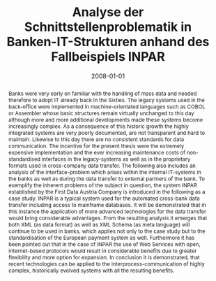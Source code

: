 ---
abstract: Banks were very early on familiar with the handling of mass data and needed
  therefore to adopt IT already back in the Sixties. The legacy systems used in the
  back-office were implemented in machine-orientated languages such as COBOL or Assembler
  whose basic structures remain virtually unchanged to this day although more and
  more additional developments made these systems become increasingly complex. As
  a consequence of this historic growth the highly integrated systems are very poorly
  documented, are not transparent and hard to maintain. Likewise to this day there
  are no consistent standards for data communication. The incentive for the present
  thesis were the extremely expensive implementation and the ever increasing maintenance
  costs of non-standardised interfaces in the legacy-systems as well as in the proprietary
  formats used in cross-company data transfer. The following also includes an analysis
  of the interface-problem which arises within the internal IT-systems in the banks
  as well as during the data transfer to external partners of the bank. To exemplify
  the inherent problems of the subject in question, the system INPAR established by
  the First Data Austria Company is introduced in the following as a case study. INPAR
  is a typical system used for the automated cross-bank data transfer including access
  to mainframe databases. It will be demonstrated that in this instance the application
  of more advanced technologies for the data transfer would bring considerable advantages.
  From the resulting analysis it emerges that both XML (as data format) as well as
  XML Schema (as meta language) will continue to be used in banks, which applies not
  only to the case study but to the standardisation of the European payment system
  as well. Furthermore it has been pointed out that in the case of INPAR the use of
  Web Services with open, internet-based protocols would result in considerable benefits
  due to greater flexibility and more option for expansion. In conclusion it is demonstrated,
  that recent technologies can be applied to the interprocess-communication of highly
  complex, historically evolved systems with all the resulting benefits.
authors:
- Paul Schindler
date: '2008-01-01'
featured: false
publication_types:
- '7'
publishDate: '2008-01-01'
title: Analyse der Schnittstellenproblematik in Banken-IT-Strukturen anhand des Fallbeispiels
  INPAR
url_pdf: ''
---